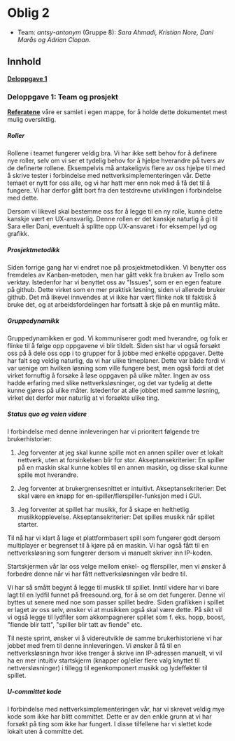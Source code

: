 # Oblig 2 

* Team: *antsy-antonym* (Gruppe 8): *Sara Ahmadi, Kristian Nore, Dani Marås og Adrian Clopan.*



## Innhold
**[Deloppgave 1](https://git.app.uib.no/inf112-oblig/inf112.22v.libgdx-template/-/blob/master/Deliverables/ObligatoriskOppgave2.md#deloppgave-1)<br>**


### Deloppgave 1: Team og prosjekt

**[Referatene](https://git.app.uib.no/inf112-oblig/inf112.22v.libgdx-template/-/blob/master/Deliverables/Referat)** våre er samlet i egen mappe, for å holde dette dokumentet mest mulig oversiktlig.

##### Roller
Rollene i teamet fungerer veldig bra. Vi har ikke sett behov for å definere nye roller, selv om vi ser et tydelig behov for å hjelpe hverandre på tvers av de definerte rollene. Eksempelvis må antakeligvis flere av oss hjelpe til med å skrive tester i forbindelse med nettverksimplementeringen vår. Dette temaet er nytt for oss alle, og vi har hatt mer enn nok med å få det til å fungere. Vi har derfor gått bort fra den testdrevne utviklingen i forbindelse med dette. 

Dersom vi likevel skal bestemme oss for å legge til en ny rolle, kunne dette kanskje vært en UX-ansvarlig. Denne rollen er det kanskje naturlig å gi til Sara eller Dani, eventuelt å splitte opp UX-ansvaret i for eksempel lyd og grafikk.

##### Prosjektmetodikk
Siden forrige gang har vi endret noe på prosjektmetodikken. Vi benytter oss fremdeles av Kanban-metoden, men har gått vekk fra bruken av Trello som verktøy. Istedenfor har vi benyttet oss av "Issues", som er en egen feature på github. Dette virket som en mer praktisk løsning, siden vi allerede bruker github. Det må likevel innvendes at vi ikke har vært flinke nok til faktisk å bruke det, og at arbeidsfordelingen har fortsatt å skje på en muntlig måte.

##### Gruppedynamikk
Gruppedynamikken er god. Vi kommuniserer godt med hverandre, og folk er flinke til å følge opp oppgavene vi blir tildelt. Siden sist har vi også forsøkt oss på å dele oss opp i to grupper for å jobbe med enkelte oppgaver. Dette har falt seg veldig naturlig, da vi har ulike timeplaner. Dette var både fordi vi var uenige om hvilken løsning som ville fungere best, men også fordi at det virket fornuftig å forsøke å løse oppgaven på ulike måter. Ingen av oss hadde erfaring med slike nettverksløsninger, og det var tydelig at dette kunne gjøres på ulike måter. Istedenfor at alle jobbet med samme løsning, virket det derfor mer naturlig at vi forsøkte ulike ting.

##### Status quo og veien videre
I forbindelse med denne innleveringen har vi prioritert følgende tre brukerhistorier:

1) Jeg forventer at jeg skal kunne spille mot en annen spiller over et lokalt nettverk, uten at forsinkelsen blir for stor.
Akseptansekriterier: En spiller på en maskin skal kunne kobles til en annen maskin, og disse skal kunne spille mot hverandre.

2) Jeg forventer at brukergrensesnittet er intuitivt.
Akseptansekriterier: Det skal være en knapp for en-spiller/flerspiller-funksjon med i GUI.

3) Jeg forventer at spillet har musikk, for å skape en helthetlig musikkopplevelse.
Akseptansekriterier: Det spilles musikk når spillet starter.

Til nå har vi klart å lage et plattformbasert spill som fungerer godt dersom multiplayer er begrenset til å kjøre på en maskin. Vi har også fått til en nettverksløsning som fungerer dersom vi manuelt skriver inn IP-koden.

Startskjermen vår lar oss velge mellom enkel- og flerspiller, men vi ønsker å forbedre denne når vi har fått nettverksløsningen vår bedre til.

Vi har så smått begynt å legge til musikk til spillet. Inntil videre har vi bare lagt til en lydfil funnet på freesound.org, for å se om det fungerer. Denne vil byttes ut senere med noe som passer spillet bedre. Siden grafikken i spillet er laget av oss selv, ønsker vi at musikken også skal være dette. På sikt vil vi også legge til lydfiler som akkompagnerer spillet som f. eks. hopp, boost, "fiende blir tatt", "spiller blir tatt av fiende" etc.

Til neste sprint, ønsker vi å videreutvikle de samme brukerhistoriene vi har jobbet med frem til denne innleveringen. Vi ønsker å få til en nettverksløsningn hvor ikke trenger å skrive inn IP-adressen manuelt, vi vil ha en mer intuitiv startskjerm (knapper og/eller flere valg knyttet til nettversløsninger) i tillegg til egenkomponert musikk og lydeffekter til spillet.

##### U-committet kode
I forbindelse med nettverksimplementeringen vår, har vi skrevet veldig mye kode som ikke har blitt committet. Dette er av den enkle grunn at vi har forsøkt på ting som ikke har fungert. I disse tilfellene har vi slettet kode lokalt uten å committe det.


